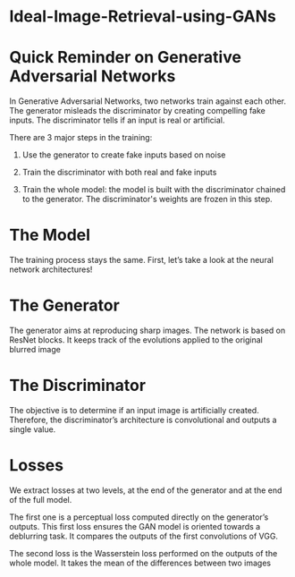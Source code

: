 # Ideal-Image-Retrieval-using-GANs

# Quick Reminder on Generative Adversarial Networks

 In Generative Adversarial Networks, two networks train against each other. The generator misleads the discriminator by creating compelling fake inputs. The discriminator tells  if an input is real or artificial.

There are 3 major steps in the training:

 1) Use the generator to create fake inputs based on noise

 2) Train the discriminator with both real and fake inputs

 3) Train the whole model: the model is built with the discriminator chained to the generator. The discriminator's weights are frozen in this step.

# The Model

 The training process stays the same. First, let’s take a look at the neural network architectures!

# The Generator

 The generator aims at reproducing sharp images. The network is based on ResNet blocks. It keeps track of the evolutions applied to the original blurred image

# The Discriminator

 The objective is to determine if an input image is artificially created. Therefore, the discriminator’s architecture is convolutional and outputs a single value.

# Losses

 We extract losses at two levels, at the end of the generator and at the end of the full model.

 The first one is a perceptual loss computed directly on the generator’s outputs. This first loss ensures the GAN model is oriented towards a deblurring task. It compares the   outputs of the first convolutions of VGG.

 The second loss is the Wasserstein loss performed on the outputs of the whole model. It takes the mean of the differences between two images
